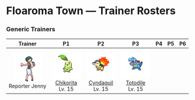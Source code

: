 # Floaroma Town — Trainer Rosters

### Generic Trainers

| Trainer | P1 | P2 | P3 | P4 | P5 | P6 |
|:-------:|:--:|:--:|:--:|:--:|:--:|:--:|
| ![Reporter Jenny](../../assets/trainers/reporter.png "Reporter Jenny")<br>Reporter Jenny | ![Chikorita](../../assets/sprites/chikorita/front.gif "Chikorita: It uses the leaf on its head to determine the temperature and humidity. It loves to sunbathe.")<br>[Chikorita](../../pokemon/chikorita.md/)<br>Lv. 15 | ![Cyndaquil](../../assets/sprites/cyndaquil/front.gif "Cyndaquil: It has a timid nature. If it is startled, the flames on its back burn more vigorously.")<br>[Cyndaquil](../../pokemon/cyndaquil.md/)<br>Lv. 15 | ![Totodile](../../assets/sprites/totodile/front.gif "Totodile: It has the habit of biting anything with its developed jaws. Even its Trainer needs to be careful.")<br>[Totodile](../../pokemon/totodile.md/)<br>Lv. 15 |

